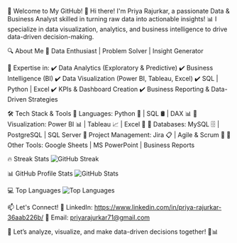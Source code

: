 🚀 Welcome to My GitHub!
🌟 Hi there! I'm Priya Rajurkar, a passionate Data & Business Analyst skilled in turning raw data into actionable insights! 📊 I specialize in data visualization, analytics, and business intelligence to drive data-driven decision-making.

🔍 About Me
🎯 Data Enthusiast | Problem Solver | Insight Generator

📌 Expertise in:
✔️ Data Analytics (Exploratory & Predictive)
✔️ Business Intelligence (BI)
✔️ Data Visualization (Power BI, Tableau, Excel)
✔️ SQL | Python | Excel
✔️ KPIs & Dashboard Creation
✔️ Business Reporting & Data-Driven Strategies

🛠️ Tech Stack & Tools
🔹 Languages: Python 🐍 | SQL 🛢️ | DAX 📊
🔹 Visualization: Power BI 📊 | Tableau 📈 | Excel 📑
🔹 Databases: MySQL 🗄️ | PostgreSQL | SQL Server
🔹 Project Management: Jira 📋 | Agile & Scrum 🔄
🔹 Other Tools: Google Sheets | MS PowerPoint | Business Reports


🔥 Streak Stats
![GitHub Streak](https://github-readme-streak-stats.herokuapp.com/?user=YOUR_GITHUB_USERNAME&theme=radical)  

📊 GitHub Profile Stats
![GitHub Stats](https://github-readme-stats.vercel.app/api?username=YOUR_GITHUB_USERNAME&show_icons=true&theme=vision-friendly-dark)  

💻 Top Languages
![Top Languages](https://github-readme-stats.vercel.app/api/top-langs/?username=YOUR_GITHUB_USERNAME&layout=compact&theme=vision-friendly-dark)

📫 Let's Connect!
💼 LinkedIn: https://www.linkedin.com/in/priya-rajurkar-36aab226b/
📧 Email: priyarajurkar71@gmail.com

🚀 Let’s analyze, visualize, and make data-driven decisions together! 🎯📊
